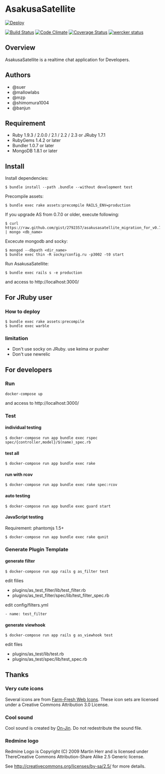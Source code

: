 AsakusaSatellite
===================

[![Deploy](https://www.herokucdn.com/deploy/button.png)](https://heroku.com/deploy)

[![Build Status](https://secure.travis-ci.org/codefirst/AsakusaSatellite.png?branch=master)](http://travis-ci.org/codefirst/AsakusaSatellite) [![Code Climate](https://codeclimate.com/github/codefirst/AsakusaSatellite.png)](https://codeclimate.com/github/codefirst/AsakusaSatellite) [![Coverage Status](https://coveralls.io/repos/codefirst/AsakusaSatellite/badge.png?branch=master)](https://coveralls.io/r/codefirst/AsakusaSatellite) [![wercker status](https://app.wercker.com/status/b901326474567a915d89a93aed4b1ad5/s/ "wercker status")](https://app.wercker.com/project/bykey/b901326474567a915d89a93aed4b1ad5)

Overview
----------------

AsakusaSatellite is a realtime chat application for Developers.

Authors
----------------

 * @suer
 * @mallowlabs
 * @mzp
 * @shimomura1004
 * @banjun

Requirement
----------------

 * Ruby 1.9.3 / 2.0.0 / 2.1 / 2.2 / 2.3 or JRuby 1.7.1
 * RubyGems 1.4.2 or later
 * Bundler 1.0.7 or later
 * MongoDB 1.8.1 or later

Install
----------------

Install dependencies:

    $ bundle install --path .bundle --without development test

Precompile assets:

    $ bundle exec rake assets:precompile RAILS_ENV=production

If you upgrade AS from 0.7.0 or older, execute following:

    $ curl https://raw.github.com/gist/2792357/asakusasatellite_migration_for_v0.7.0 | mongo <db_name>

Excecute mongodb and socky:

    $ mongod --dbpath <dir_name>
    $ bundle exec thin -R socky/config.ru -p3002 -t0 start

Run AsakusaSatellite:

    $ bundle exec rails s -e production

and access to http://localhost:3000/

For JRuby user
---------------

### How to deploy

    $ bundle exec rake assets:precompile
    $ bundle exec warble

### limitation

 * Don't use socky on JRuby. use keima or pusher
 * Don't use newrelic

For developers
---------------

### Run


    docker-compose up


and access to http://localhost:3000/

### Test

#### individual testing

    $ docker-compose run app bundle exec rspec spec/{controller,model}/$(name)_spec.rb

#### test all

    $ docker-compose run app bundle exec rake

#### run with rcov

    $ docker-compose run app bundle exec rake spec:rcov

#### auto testing

    $ docker-compose run app bundle exec guard start

#### JavaScript testing

Requirement: phantomjs 1.5+

    $ docker-compose run app bundle exec rake qunit

### Generate Plugin Template

#### generate filter

    $ docker-compose run app rails g as_filter test

edit filies

 * plugins/as_test_filter/lib/test_filter.rb
 * plugins/as_test_filter/spec/lib/test_filter_spec.rb

edit config/filters.yml

    - name: test_filter

#### generate viewhook

    $ docker-compose run app rails g as_viewhook test

edit files

 * plugins/as_test/lib/test.rb
 * plugins/as_test/spec/lib/test_spec.rb

Thanks
----------------

### Very cute icons

Several icons are from [Farm-Fresh Web Icons](http://www.fatcow.com/free-icons).
These icon sets are licensed under a Creative Commons Attribution 3.0 License.

### Cool sound

Cool sound is created by [On-Jin](http://yen-soft.com/ssse/). Do not redestribute the sound file.

### Redmine logo

Redmine Logo is Copyright (C) 2009 Martin Herr and is licensed under ThereCreative Commons Attribution-Share Alike 2.5 Generic license.

See http://creativecommons.org/licenses/by-sa/2.5/ for more details.
